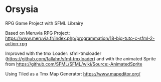 # Orsysia
RPG Game Project with SFML Librairy

Based on Meruvia RPG Project: https://www.meruvia.fr/index.php/programmation/18-big-tuto-c-sfml-2-action-rpg

Improved with the tmx Loader: sfml-tmxloader (https://github.com/fallahn/sfml-tmxloader)
and with the animated Sprite from https://github.com/SFML/SFML/wiki/Source:-AnimatedSprite

Using Tiled as a Tmx Map Generator: https://www.mapeditor.org/
